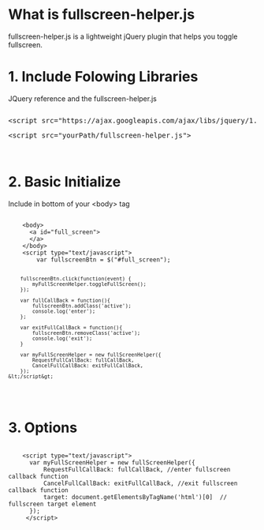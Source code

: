 <h1>What is fullscreen-helper.js</h1>
<p>
fullscreen-helper.js is a lightweight jQuery plugin that helps you toggle fullscreen.
</p>

<h1>1. Include Folowing Libraries</h1>
<p>JQuery reference and the fullscreen-helper.js</p>
<pre>
<p>&lt;script src="https://ajax.googleapis.com/ajax/libs/jquery/1.11.0/jquery.min.js"&gt;</p><p>&lt;script src="yourPath/fullscreen-helper.js"&gt;</p>
</pre>

<h1>2. Basic Initialize</h1>
<p>Include in bottom of your  &lt;body&gt; tag</p>
<pre>
<code>
    &lt;body&gt;
      &lt;a id="full_screen"&gt;
      &lt;/a&gt;
    &lt;/body&gt;
    &lt;script type="text/javascript"&gt;
        var fullscreenBtn = $("#full_screen");

        fullscreenBtn.click(function(event) {
            myFullScreenHelper.toggleFullScreen();
        });

        var fullCallBack = function(){
            fullscreenBtn.addClass('active');
            console.log('enter');
        };

        var exitFullCallBack = function(){
            fullscreenBtn.removeClass('active');
            console.log('exit');
        }

        var myFullScreenHelper = new fullScreenHelper({
            RequestFullCallBack: fullCallBack,
            CancelFullCallBack: exitFullCallBack,
        });
    &lt;/script&gt;
</code>
</pre>

<h1>3. Options</h1>
<pre>
<code>
    &lt;script type="text/javascript"&gt;
      var myFullScreenHelper = new fullScreenHelper({
          RequestFullCallBack: fullCallBack, //enter fullscreen callback function
          CancelFullCallBack: exitFullCallBack, //exit fullscreen callback function
          target: document.getElementsByTagName('html')[0]  // fullscreen target element
      });
     &lt;/script&gt;
</code>
</pre>


